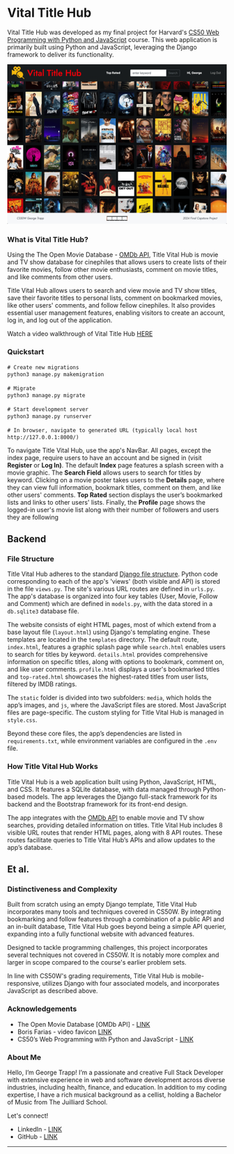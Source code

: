 # Vital Title Hub

Vital Title Hub was developed as my final project for Harvard's [CS50 Web Programming with Python and JavaScript](https://cs50.harvard.edu/web/2020/) course. This web application is primarily built using Python and JavaScript, leveraging the Django framework to deliver its functionality.

[![Image of Title Vital Hub](vital_title_hub.png)](https://www.youtube.com/@george-trapp)

### What is Vital Title Hub?

Using the The Open Movie Database - [OMDb API](https://www.omdbapi.com/), Title Vital Hub is movie and TV show database for cinephiles that allows users to create lists of their favorite movies, follow other movie enthusiasts, comment on movie titles, and like comments from other users.

Title Vital Hub allows users to search and view movie and TV show titles, save their favorite titles to personal lists, comment on bookmarked movies, like other users' comments, and follow fellow cinephiles. It also provides essential user management features, enabling visitors to create an account, log in, and log out of the application.

Watch a video walkthrough of Vital Title Hub [HERE](https://www.youtube.com/@george-trapp)

### Quickstart

```
# Create new migrations
python3 manage.py makemigration

# Migrate
python3 manage.py migrate

# Start development server 
python3 manage.py runserver

# In browser, navigate to generated URL (typically local host http://127.0.0.1:8000/)
```
To navigate Title Vital Hub, use the app's NavBar. All pages, except the index page, require users to have an account and be signed in (visit **Register** or **Log In)**. The default **Index** page features a splash screen with a movie graphic. The **Search Field** allows users to search for titles by keyword. Clicking on a movie poster takes users to the **Details** page, where they can view full information, bookmark titles, comment on them, and like other users' comments. **Top Rated** section displays the user’s bookmarked lists and links to other users' lists. Finally, the **Profile** page shows the logged-in user's movie list along with their number of followers and users they are following

## Backend

### File Structure

Title Vital Hub adheres to the standard [Django file structure](https://django-project-skeleton.readthedocs.io/en/latest/structure.html). Python code corresponding to each of the app's 'views' (both visible and API) is stored in the file `views.py`. The site's various URL routes are defined in `urls.py`.  The app's database is organized into four key tables (User, Movie, Follow and Comment) which are defined in `models.py`, with the data stored in a `db.sqlite3` database file.

The website consists of eight HTML pages, most of which extend from a base layout file (`layout.html`) using Django's templating engine. These templates are located in the `templates` directory. The default route, `index.html`, features a graphic splash page while `search.html` enables users to search for titles by keyword. `details.html` provides comprehensive information on specific titles, along with options to bookmark, comment on, and like user comments. `profile.html` displays a user's bookmarked titles and `top-rated.html` showcases the highest-rated titles from user lists, filtered by IMDB ratings.

The `static` folder is divided into two subfolders: `media`, which holds the app’s images, and `js`, where the JavaScript files are stored. Most JavaScript files are page-specific. The custom styling for Title Vital Hub is managed in `style.css`.

Beyond these core files, the app’s dependencies are listed in `requirements.txt`, while environment variables are configured in the `.env` file.

### How Title Vital Hub Works

Title Vital Hub is a web application built using Python, JavaScript, HTML, and CSS. It features a SQLite database, with data managed through Python-based models. The app leverages the Django full-stack framework for its backend and the Bootstrap framework for its front-end design.

The app integrates with the [OMDb API](https://www.omdbapi.com/) to enable movie and TV show searches, providing detailed information on titles. Title Vital Hub includes 8 visible URL routes that render HTML pages, along with 8 API routes. These routes facilitate queries to Title Vital Hub’s APIs and allow updates to the app’s database.

## Et al.

### Distinctiveness and Complexity

Built from scratch using an empty Django template, Title Vital Hub incorporates many tools and techniques covered in CS50W. By integrating bookmarking and follow features through a combination of a public API and an in-built database, Title Vital Hub goes beyond being a simple API querier, expanding into a fully functional website with advanced features.

Designed to tackle programming challenges, this project incorporates several techniques not covered in CS50W. It is notably more complex and larger in scope compared to the course's earlier problem sets.

In line with CS50W's grading requirements, Title Vital Hub is mobile-responsive, utilizes Django with four associated models, and incorporates JavaScript as described above.

### Acknowledgements

- The Open Movie Database [OMDb API] - [LINK](https://www.omdbapi.com//)
- Boris Farias - video favicon [LINK](https://www.flaticon.com/free-icon/video_10918892?term=movie+search&page=2&position=9&origin=search&related_id=10918892/)
- CS50’s Web Programming with Python and JavaScript - [LINK](https://cs50.harvard.edu/web/2020/)


### About Me

Hello, I’m George Trapp! I’m a passionate and creative Full Stack Developer with extensive experience in web and software development across diverse industries, including health, finance, and education. In addition to my coding expertise, I have a rich musical background as a cellist, holding a Bachelor of Music from The Juilliard School.

Let's connect!
 - LinkedIn - [LINK](https://www.linkedin.com/in/georgetrapp/)
 - GitHub - [LINK](https://github.com/gtrapp/)

<hr>
